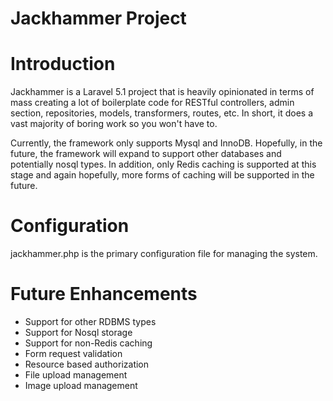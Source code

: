 Jackhammer Project
==================

Introduction
============

Jackhammer is a Laravel 5.1 project that is heavily opinionated in terms of mass creating
a lot of boilerplate code for RESTful controllers, admin section, repositories, models,
transformers, routes, etc. In short, it does a vast majority of boring work so you won't have to.

Currently, the framework only supports Mysql and InnoDB. Hopefully, in the future, the framework
will expand to support other databases and potentially nosql types. In addition, only Redis caching
is supported at this stage and again hopefully, more forms of caching will be supported in the future.

Configuration
=============

jackhammer.php is the primary configuration file for managing the system.

Future Enhancements
===================

* Support for other RDBMS types
* Support for Nosql storage
* Support for non-Redis caching
* Form request validation
* Resource based authorization
* File upload management
* Image upload management
